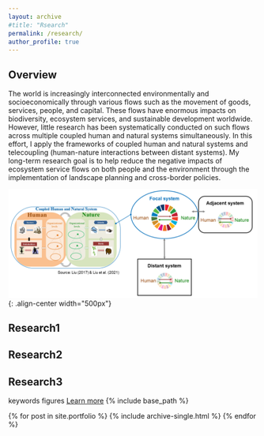 ```yaml
---
layout: archive
#title: "Rsearch"
permalink: /research/
author_profile: true
---
```

## Overview

The world is increasingly interconnected environmentally and socioeconomically through various flows such as the movement of goods, services, people, and capital. These flows have enormous impacts on biodiversity, ecosystem services, and sustainable development worldwide. However, little research has been systematically conducted on such flows across multiple coupled human and natural systems simultaneously. In this effort, I apply the frameworks of coupled human and natural systems and telecoupling (human-nature interactions between distant systems). My long-term research goal is to help reduce the negative impacts of ecosystem service flows on both people and the environment through the implementation of landscape planning and cross-border policies.

![CHANSframework](../images/CHANS_Telecoupling_framework.png){: .align-center width="500px"}

## Research1

## Research2

## Research3

keywords
figures
[Learn more]()
{% include base_path %}


{% for post in site.portfolio %}
  {% include archive-single.html %}
{% endfor %}

